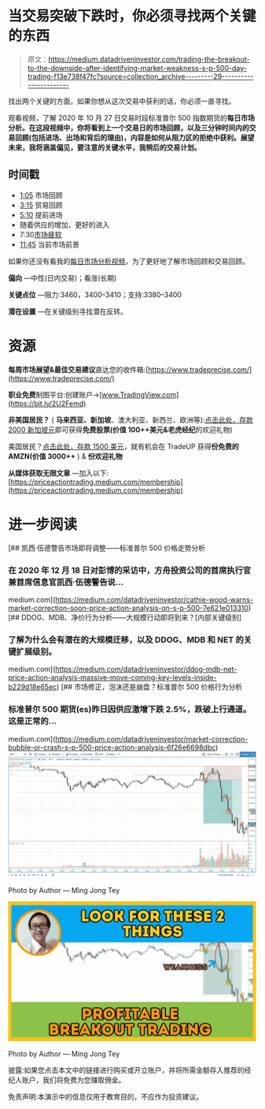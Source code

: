 # 当交易突破下跌时，你必须寻找两个关键的东西

> 原文：<https://medium.datadriveninvestor.com/trading-the-breakout-to-the-downside-after-identifying-market-weakness-s-p-500-day-trading-f13e738f47fc?source=collection_archive---------29----------------------->

找出两个关键的方面，如果你想从这次交易中获利的话，你必须一直寻找。

观看视频，了解 2020 年 10 月 27 日交易时段标准普尔 500 指数期货的**每日市场分析。在这段视频中，你将看到上一个交易日的市场回顾，以及三分钟时间内的交易回顾(包括进场、出场和背后的理由)，内容是如何从阻力区的拒绝中获利。展望未来，我将涵盖偏见，要注意的关键水平，我稍后的交易计划。**

## 时间戳

*   [1:05](https://www.youtube.com/watch?v=_vgoas9BjEc&t=65s) 市场回顾
*   [3:15](https://www.youtube.com/watch?v=_vgoas9BjEc&t=195s) 贸易回顾
*   [5:10](https://www.youtube.com/watch?v=_vgoas9BjEc&t=310s) 提前进场
*   随着供应的增加，更好的进入
*   7:30[市场疲软](https://www.youtube.com/watch?v=_vgoas9BjEc&t=450s)
*   [11:45](https://www.youtube.com/watch?v=_vgoas9BjEc&t=705s) 当前市场前景

如果你还没有看我的[每日市场分析视频](https://www.youtube.com/watch?v=db8udFYU9ko)，为了更好地了解市场回顾和交易回顾。

**偏向** —中性(日内交易)；看涨(长期)

**关键点位** —阻力:3460，3400–3410；支持:3380–3400

**潜在设置** —在关键级别寻找潜在反转。

# 资源

**每周市场展望&最佳交易建议**直达您的收件箱:[https://www.tradeprecise.com/](https://www.tradeprecise.com/)

**职业免费**制图平台:创建账户→[www.TradingView.com](https://bit.ly/2U2Femd)

**非美国居民？** ( **马来西亚、新加坡**、澳大利亚、新西兰、欧洲等):[点击此处，存款 2000 新加坡元](https://ji.hn/sgtiger)即可获得**免费股票(价值 100++美元&老虎经纪**的欢迎礼物)

美国居民？[点击此处，存款 1500 美元](https://ji.hn/ustradeup)，就有机会在 TradeUP 获得**份免费的 AMZN(价值 3000++** ) & **份欢迎礼物**

**从媒体获取无限文章** —加入以下:[https://priceactiontrading.medium.com/membership](https://priceactiontrading.medium.com/membership)

# 进一步阅读

[](https://medium.com/datadriveninvestor/cathie-wood-warns-market-correction-soon-price-action-analysis-on-s-p-500-7e621e013310) [## 凯西·伍德警告市场即将调整——标准普尔 500 价格走势分析

### 在 2020 年 12 月 18 日对彭博的采访中，方舟投资公司的首席执行官兼首席信息官凯西·伍德警告说…

medium.com](https://medium.com/datadriveninvestor/cathie-wood-warns-market-correction-soon-price-action-analysis-on-s-p-500-7e621e013310) [](https://medium.com/datadriveninvestor/ddog-mdb-net-price-action-analysis-massive-move-coming-key-levels-inside-b229d18e65ec) [## DDOG、MDB、净价行为分析——大规模行动即将到来？[内部关键级别]

### 了解为什么会有潜在的大规模迁移，以及 DDOG、MDB 和 NET 的关键扩展级别。

medium.com](https://medium.com/datadriveninvestor/ddog-mdb-net-price-action-analysis-massive-move-coming-key-levels-inside-b229d18e65ec) [](https://medium.com/datadriveninvestor/market-correction-bubble-or-crash-s-p-500-price-action-analysis-6f26e6698dbc) [## 市场修正，泡沫还是崩盘？标准普尔 500 价格行为分析

### 标准普尔 500 期货(es)昨日因供应激增下跌 2.5%，跌破上行通道。这是正常的…

medium.com](https://medium.com/datadriveninvestor/market-correction-bubble-or-crash-s-p-500-price-action-analysis-6f26e6698dbc) ![](img/fea556d773d73064ee83a83c37cb334b.png)

Photo by Author — Ming Jong Tey

![](img/ed8df5c5330ec3c3d4d2bfb53b492ac8.png)

Photo by Author — Ming Jong Tey

披露:如果您点击本文中的链接进行购买或开立账户，并将所需金额存入推荐的经纪人账户，我们将免费为您赚取佣金。

免责声明:本演示中的信息仅用于教育目的，不应作为投资建议。